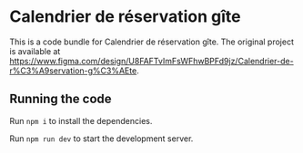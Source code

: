 
  # Calendrier de réservation gîte

  This is a code bundle for Calendrier de réservation gîte. The original project is available at https://www.figma.com/design/U8FAFTvImFsWFhwBPFd9jz/Calendrier-de-r%C3%A9servation-g%C3%AEte.

  ## Running the code

  Run `npm i` to install the dependencies.

  Run `npm run dev` to start the development server.
  